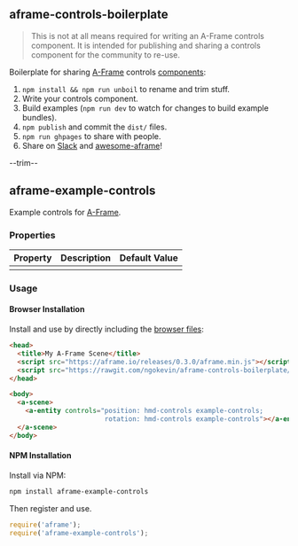 ## aframe-controls-boilerplate

> This is not at all means required for writing an A-Frame controls component. It is intended for publishing and sharing a controls component for the community to re-use.

Boilerplate for sharing [A-Frame](https://aframe.io) controls [components](https://aframe.io/docs/core/component.html):

1. `npm install && npm run unboil` to rename and trim stuff.
2. Write your controls component.
3. Build examples (`npm run dev` to watch for changes to build example bundles).
4. `npm publish` and commit the `dist/` files.
5. `npm run ghpages` to share with people.
6. Share on [Slack](https://aframevr-slack.herokuapp.com/) and [awesome-aframe](https://github.com/aframevr/awesome-aframe)!

--trim--
## aframe-example-controls

Example controls for [A-Frame](https://aframe.io).

### Properties

| Property | Description | Default Value |
| -------- | ----------- | ------------- |
|          |             |               |

### Usage

#### Browser Installation

Install and use by directly including the [browser files](dist):

```html
<head>
  <title>My A-Frame Scene</title>
  <script src="https://aframe.io/releases/0.3.0/aframe.min.js"></script>
  <script src="https://rawgit.com/ngokevin/aframe-controls-boilerplate/master/dist/aframe-example-controls.min.js"></script>
</head>

<body>
  <a-scene>
    <a-entity controls="position: hmd-controls example-controls;
                        rotation: hmd-controls example-controls"></a-entity>
  </a-scene>
</body>
```

#### NPM Installation

Install via NPM:

```bash
npm install aframe-example-controls
```

Then register and use.

```js
require('aframe');
require('aframe-example-controls');
```

